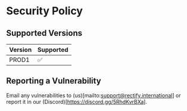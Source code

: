 # Security Policy

## Supported Versions

| Version | Supported          |
| ------- | ------------------ |
| PROD1   | :white_check_mark: |

## Reporting a Vulnerability

Email any vulnerabilities to (us)[mailto:support@rectify.international] or report it in our (Discord)[https://discord.gg/5RhdKvrBXa].
